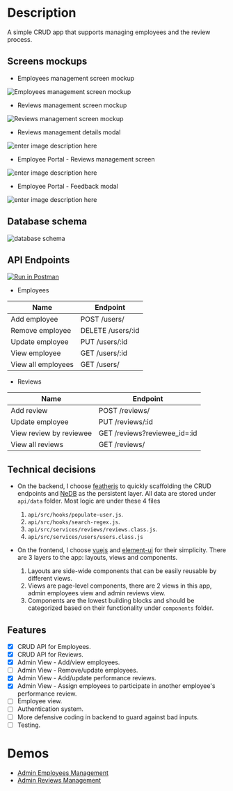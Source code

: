 # Description

A simple CRUD app that supports managing employees and the review process.

## Screens mockups

- Employees management screen mockup

![Employees management screen mockup](https://user-images.githubusercontent.com/3423859/90143092-24d6cf80-ddb8-11ea-80fe-8b598b2aac30.png)

- Reviews management screen mockup

![Reviews management screen mockup](https://user-images.githubusercontent.com/3423859/90144553-e9d59b80-ddb9-11ea-92eb-d17473aba4a7.png)

- Reviews management details modal

![enter image description here](https://user-images.githubusercontent.com/3423859/90145779-41c0d200-ddbb-11ea-8a5c-557fc4b7cdb0.png)

- Employee Portal - Reviews management screen

![enter image description here](https://user-images.githubusercontent.com/3423859/90146453-05da3c80-ddbc-11ea-8fc6-52cbbd7ec865.png)

- Employee Portal - Feedback modal

![enter image description here](https://user-images.githubusercontent.com/3423859/90146894-9284fa80-ddbc-11ea-8b0f-32000bd16456.png)

## Database schema

![database schema](https://user-images.githubusercontent.com/3423859/90150266-73886780-ddc0-11ea-959e-1cf350d559c3.png)

## API Endpoints

[![Run in Postman](https://run.pstmn.io/button.svg)](https://app.getpostman.com/run-collection/b8b911e120f9eaeb16f8)

- Employees

| Name               | Endpoint          |
| ------------------ | ----------------- |
| Add employee       | POST /users/      |
| Remove employee    | DELETE /users/:id |
| Update employee    | PUT /users/:id    |
| View employee      | GET /users/:id    |
| View all employees | GET /users/       |

- Reviews

| Name                    | Endpoint                     |
| ----------------------- | ---------------------------- |
| Add review              | POST /reviews/               |
| Update employee         | PUT /reviews/:id             |
| View review by reviewee | GET /reviews?reviewee_id=:id |
| View all reviews        | GET /reviews/                |

## Technical decisions

- On the backend, I choose [featherjs](https://docs.feathersjs.com/) to quickly scaffolding the CRUD endpoints and [NeDB](https://github.com/louischatriot/nedb) as the persistent layer. All data are stored under `api/data` folder. Most logic are under these 4 files

  1.  `api/src/hooks/populate-user.js`.
  2.  `api/src/hooks/search-regex.js`.
  3.  `api/src/services/reviews/reviews.class.js`.
  4.  `api/src/services/users/users.class.js`

- On the frontend, I choose [vuejs](https://vuejs.org/) and [element-ui](https://element.eleme.io/) for their simplicity. There are 3 layers to the app: layouts, views and components.
  1.  Layouts are side-wide components that can be easily reusable by different views.
  2.  Views are page-level components, there are 2 views in this app, admin employees view and admin reviews view.
  3.  Components are the lowest building blocks and should be categorized based on their functionality under `components` folder.

## Features

- [x] CRUD API for Employees.
- [x] CRUD API for Reviews.
- [x] Admin View - Add/view employees.
- [ ] Admin View - Remove/update employees.
- [x] Admin View - Add/update performance reviews.
- [x] Admin View - Assign employees to participate in another employee's performance review.
- [ ] Employee view.
- [ ] Authentication system.
- [ ] More defensive coding in backend to guard against bad inputs.
- [ ] Testing.

# Demos

- [Admin Employees Management](https://recordit.co/0l6BTvYsBY)
- [Admin Reviews Management](https://recordit.co/9hcWvNR9Nn)
